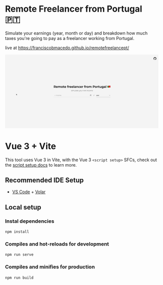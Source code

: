 
# Remote Freelancer from Portugal 🇵🇹

Simulate your earnings (year, month or day) and breakdown how much taxes you're going to pay as a freelancer working from Portugal.

live at https://franciscobmacedo.github.io/remotefreelancept/

![preview](img/preview.gif)

# Vue 3 + Vite

This tool uses Vue 3 in Vite, with the Vue 3 `<script setup>` SFCs, check out the [script setup docs](https://v3.vuejs.org/api/sfc-script-setup.html#sfc-script-setup) to learn more.

## Recommended IDE Setup

- [VS Code](https://code.visualstudio.com/) + [Volar](https://marketplace.visualstudio.com/items?itemName=Vue.volar)

## Local setup

### Instal dependencies

```
npm install
```

### Compiles and hot-reloads for development

```
npm run serve
```

### Compiles and minifies for production

```
npm run build
```
